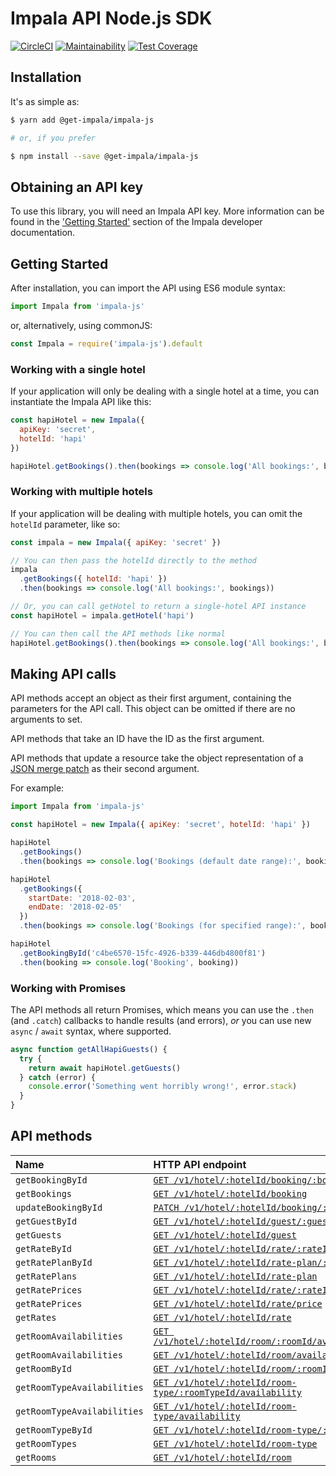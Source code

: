 # Impala API Node.js SDK
[![CircleCI](https://circleci.com/gh/GetImpala/impala-js.svg?style=svg)](https://circleci.com/gh/GetImpala/impala-js)
[![Maintainability](https://api.codeclimate.com/v1/badges/cc2ef6e1ff5bbfb051dd/maintainability)](https://codeclimate.com/github/GetImpala/impala-js/maintainability)
[![Test Coverage](https://api.codeclimate.com/v1/badges/cc2ef6e1ff5bbfb051dd/test_coverage)](https://codeclimate.com/github/GetImpala/impala-js/test_coverage)

## Installation

It's as simple as:

```bash
$ yarn add @get-impala/impala-js

# or, if you prefer

$ npm install --save @get-impala/impala-js
```

## Obtaining an API key

To use this library, you will need an Impala API key. More information can be
found in the ['Getting Started'][getting-started] section of the Impala developer documentation.

## Getting Started

After installation, you can import the API using ES6 module syntax:

```js
import Impala from 'impala-js'
```

or, alternatively, using commonJS:

```js
const Impala = require('impala-js').default
```

### Working with a single hotel

If your application will only be dealing with a single hotel at a time,
you can instantiate the Impala API like this:

```js
const hapiHotel = new Impala({
  apiKey: 'secret',
  hotelId: 'hapi'
})

hapiHotel.getBookings().then(bookings => console.log('All bookings:', bookings))
```

### Working with multiple hotels

If your application will be dealing with multiple hotels, you can omit the `hotelId`
parameter, like so:

```js
const impala = new Impala({ apiKey: 'secret' })

// You can then pass the hotelId directly to the method
impala
  .getBookings({ hotelId: 'hapi' })
  .then(bookings => console.log('All bookings:', bookings))

// Or, you can call getHotel to return a single-hotel API instance
const hapiHotel = impala.getHotel('hapi')

// You can then call the API methods like normal
hapiHotel.getBookings().then(bookings => console.log('All bookings:', bookings))
```

## Making API calls

API methods accept an object as their first argument, containing the parameters for the API call. This object can be omitted if there are no arguments to set.

API methods that take an ID have the ID as the first argument.

API methods that update a resource take the object representation of a [JSON merge patch](https://tools.ietf.org/html/rfc7386) as their second argument. 

For example:

```js
import Impala from 'impala-js'

const hapiHotel = new Impala({ apiKey: 'secret', hotelId: 'hapi' })

hapiHotel
  .getBookings()
  .then(bookings => console.log('Bookings (default date range):', bookings))

hapiHotel
  .getBookings({
    startDate: '2018-02-03',
    endDate: '2018-02-05'
  })
  .then(bookings => console.log('Bookings (for specified range):', bookings))

hapiHotel
  .getBookingById('c4be6570-15fc-4926-b339-446db4800f81')
  .then(booking => console.log('Booking', booking))
```

### Working with Promises

The API methods all return Promises, which means you can use the `.then` (and `.catch`) callbacks to handle results (and errors), _or_ you can use new `async` / `await` syntax, where supported.

```js
async function getAllHapiGuests() {
  try {
    return await hapiHotel.getGuests()
  } catch (error) {
    console.error('Something went horribly wrong!', error.stack)
  }
}
```

## API methods

| Name                    | HTTP API endpoint                                                           |
|:------------------------|:----------------------------------------------------------------------------|
| `getBookingById`        | [`GET /v1/hotel/:hotelId/booking/:bookingId`][type-booking]                 |
| `getBookings`           | [`GET /v1/hotel/:hotelId/booking`][type-booking]                            |
| `updateBookingById`     | [`PATCH /v1/hotel/:hotelId/booking/:bookingId`][type-booking]               |
| `getGuestById`          | [`GET /v1/hotel/:hotelId/guest/:guestId`][type-guest]                       |
| `getGuests`             | [`GET /v1/hotel/:hotelId/guest`][type-guest]                                |
| `getRateById`           | [`GET /v1/hotel/:hotelId/rate/:rateId`][type-rate]                          |
| `getRatePlanById`       | [`GET /v1/hotel/:hotelId/rate-plan/:ratePlanId`][type-rateplan]             |
| `getRatePlans`          | [`GET /v1/hotel/:hotelId/rate-plan`][type-rateplan]                         |
| `getRatePrices`         | [`GET /v1/hotel/:hotelId/rate/:rateId/price`][type-rateprice]               |
| `getRatePrices`         | [`GET /v1/hotel/:hotelId/rate/price`][type-rateprice]                       |
| `getRates`              | [`GET /v1/hotel/:hotelId/rate`][type-rate]                                  |
| `getRoomAvailabilities` | [`GET /v1/hotel/:hotelId/room/:roomId/availability`][type-roomavailability] |
| `getRoomAvailabilities` | [`GET /v1/hotel/:hotelId/room/availability`][type-roomavailability]         |
| `getRoomById`           | [`GET /v1/hotel/:hotelId/room/:roomId`][type-room]                          |
| `getRoomTypeAvailabilities` | [`GET /v1/hotel/:hotelId/room-type/:roomTypeId/availability`][type-roomtypeavailability] |
| `getRoomTypeAvailabilities` | [`GET /v1/hotel/:hotelId/room-type/availability`][type-roomtypeavailability]             |
| `getRoomTypeById`       | [`GET /v1/hotel/:hotelId/room-type/:roomTypeId`][type-roomtype]             |
| `getRoomTypes`          | [`GET /v1/hotel/:hotelId/room-type`][type-roomtype]                         |
| `getRooms`              | [`GET /v1/hotel/:hotelId/room`][type-room]                                  |

[getting-started]: https://docs.getimpala.com/#getting-started
[type-booking]: https://docs.getimpala.com/#booking
[type-guest]: https://docs.getimpala.com/#guest
[type-rate]: https://docs.getimpala.com/#rate
[type-rateplan]: https://docs.getimpala.com/#rate-plan
[type-rateprice]: https://docs.getimpala.com/#rate-price
[type-room]: https://docs.getimpala.com/#room
[type-roomavailability]: https://docs.getimpala.com/#room-availability
[type-roomtype]: https://docs.getimpala.com/#room-type
[type-roomtypeavailability]: https://docs.getimpala.com/#room-type-availability
